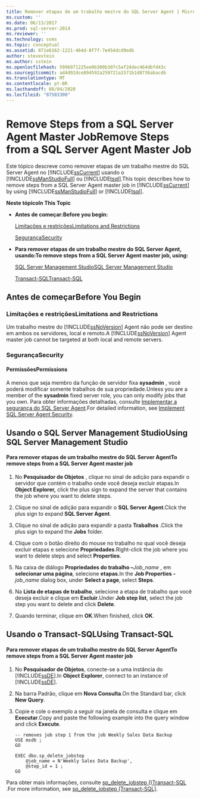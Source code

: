 ```yaml
---
title: Remover etapas de um trabalho mestre do SQL Server Agent | Microsoft Docs
ms.custom: ''
ms.date: 06/13/2017
ms.prod: sql-server-2014
ms.reviewer: ''
ms.technology: ssms
ms.topic: conceptual
ms.assetid: 871e6162-1221-464d-8f7f-7e454dcd9edb
author: stevestein
ms.author: sstein
ms.openlocfilehash: 5996971225ee0b300b307c5af24dec464dbfd43c
ms.sourcegitcommit: ad4d92dce894592a259721a1571b1d8736abacdb
ms.translationtype: MT
ms.contentlocale: pt-BR
ms.lasthandoff: 08/04/2020
ms.locfileid: "87583300"
---
```

# <a name="remove-steps-from-a-sql-server-agent-master-job"></a><span data-ttu-id="b8ba7-102">Remove Steps from a SQL Server Agent Master Job</span><span class="sxs-lookup"><span data-stu-id="b8ba7-102">Remove Steps from a SQL Server Agent Master Job</span></span>
  <span data-ttu-id="b8ba7-103">Este tópico descreve como remover etapas de um trabalho mestre do SQL Server Agent no [!INCLUDE[ssCurrent](../../includes/sscurrent-md.md)] usando o [!INCLUDE[ssManStudioFull](../../includes/ssmanstudiofull-md.md)] ou [!INCLUDE[tsql](../../includes/tsql-md.md)].</span><span class="sxs-lookup"><span data-stu-id="b8ba7-103">This topic describes how to remove steps from a SQL Server Agent master job in [!INCLUDE[ssCurrent](../../includes/sscurrent-md.md)] by using [!INCLUDE[ssManStudioFull](../../includes/ssmanstudiofull-md.md)] or [!INCLUDE[tsql](../../includes/tsql-md.md)].</span></span>  
  
 <span data-ttu-id="b8ba7-104">**Neste tópico**</span><span class="sxs-lookup"><span data-stu-id="b8ba7-104">**In This Topic**</span></span>  
  
-   <span data-ttu-id="b8ba7-105">**Antes de começar:**</span><span class="sxs-lookup"><span data-stu-id="b8ba7-105">**Before you begin:**</span></span>  
  
     [<span data-ttu-id="b8ba7-106">Limitações e restrições</span><span class="sxs-lookup"><span data-stu-id="b8ba7-106">Limitations and Restrictions</span></span>](#Restrictions)  
  
     [<span data-ttu-id="b8ba7-107">Segurança</span><span class="sxs-lookup"><span data-stu-id="b8ba7-107">Security</span></span>](#Security)  
  
-   <span data-ttu-id="b8ba7-108">**Para remover etapas de um trabalho mestre do SQL Server Agent, usando:**</span><span class="sxs-lookup"><span data-stu-id="b8ba7-108">**To remove steps from a SQL Server Agent master job, using:**</span></span>  
  
     [<span data-ttu-id="b8ba7-109">SQL Server Management Studio</span><span class="sxs-lookup"><span data-stu-id="b8ba7-109">SQL Server Management Studio</span></span>](#SSMSProcedure)  
  
     [<span data-ttu-id="b8ba7-110">Transact-SQL</span><span class="sxs-lookup"><span data-stu-id="b8ba7-110">Transact-SQL</span></span>](#TsqlProcedure)  
  
##  <a name="before-you-begin"></a><a name="BeforeYouBegin"></a> <span data-ttu-id="b8ba7-111">Antes de começar</span><span class="sxs-lookup"><span data-stu-id="b8ba7-111">Before You Begin</span></span>  
  
###  <a name="limitations-and-restrictions"></a><a name="Restrictions"></a> <span data-ttu-id="b8ba7-112">Limitações e restrições</span><span class="sxs-lookup"><span data-stu-id="b8ba7-112">Limitations and Restrictions</span></span>  
 <span data-ttu-id="b8ba7-113">Um trabalho mestre do [!INCLUDE[ssNoVersion](../../includes/ssnoversion-md.md)] Agent não pode ser destino em ambos os servidores, local e remoto.</span><span class="sxs-lookup"><span data-stu-id="b8ba7-113">A [!INCLUDE[ssNoVersion](../../includes/ssnoversion-md.md)] Agent master job cannot be targeted at both local and remote servers.</span></span>  
  
###  <a name="security"></a><a name="Security"></a> <span data-ttu-id="b8ba7-114">Segurança</span><span class="sxs-lookup"><span data-stu-id="b8ba7-114">Security</span></span>  
  
####  <a name="permissions"></a><a name="Permissions"></a> <span data-ttu-id="b8ba7-115">Permissões</span><span class="sxs-lookup"><span data-stu-id="b8ba7-115">Permissions</span></span>  
 <span data-ttu-id="b8ba7-116">A menos que seja membro da função de servidor fixa **sysadmin** , você poderá modificar somente trabalhos de sua propriedade.</span><span class="sxs-lookup"><span data-stu-id="b8ba7-116">Unless you are a member of the **sysadmin** fixed server role, you can only modify jobs that you own.</span></span> <span data-ttu-id="b8ba7-117">Para obter informações detalhadas, consulte [Implementar a segurança do SQL Server Agent](implement-sql-server-agent-security.md).</span><span class="sxs-lookup"><span data-stu-id="b8ba7-117">For detailed information, see [Implement SQL Server Agent Security](implement-sql-server-agent-security.md).</span></span>  
  
##  <a name="using-sql-server-management-studio"></a><a name="SSMSProcedure"></a> <span data-ttu-id="b8ba7-118">Usando o SQL Server Management Studio</span><span class="sxs-lookup"><span data-stu-id="b8ba7-118">Using SQL Server Management Studio</span></span>  
  
#### <a name="to-remove-steps-from-a-sql-server-agent-master-job"></a><span data-ttu-id="b8ba7-119">Para remover etapas de um trabalho mestre do SQL Server Agent</span><span class="sxs-lookup"><span data-stu-id="b8ba7-119">To remove steps from a SQL Server Agent master job</span></span>  
  
1.  <span data-ttu-id="b8ba7-120">No **Pesquisador de Objetos** , clique no sinal de adição para expandir o servidor que contém o trabalho onde você deseja excluir etapas.</span><span class="sxs-lookup"><span data-stu-id="b8ba7-120">In **Object Explorer,** click the plus sign to expand the server that contains the job where you want to delete steps.</span></span>  
  
2.  <span data-ttu-id="b8ba7-121">Clique no sinal de adição para expandir o **SQL Server Agent**.</span><span class="sxs-lookup"><span data-stu-id="b8ba7-121">Click the plus sign to expand **SQL Server Agent**.</span></span>  
  
3.  <span data-ttu-id="b8ba7-122">Clique no sinal de adição para expandir a pasta **Trabalhos** .</span><span class="sxs-lookup"><span data-stu-id="b8ba7-122">Click the plus sign to expand the **Jobs** folder.</span></span>  
  
4.  <span data-ttu-id="b8ba7-123">Clique com o botão direito do mouse no trabalho no qual você deseja excluir etapas e selecione **Propriedades**.</span><span class="sxs-lookup"><span data-stu-id="b8ba7-123">Right-click the job where you want to delete steps and select **Properties**.</span></span>  
  
5.  <span data-ttu-id="b8ba7-124">Na caixa de diálogo **Propriedades do trabalho –**_Job_name_ , em **selecionar uma página**, selecione **etapas**.</span><span class="sxs-lookup"><span data-stu-id="b8ba7-124">In the **Job Properties -**_job_name_ dialog box, under **Select a page**, select **Steps**.</span></span>  
  
6.  <span data-ttu-id="b8ba7-125">Na **Lista de etapas de trabalho**, selecione a etapa de trabalho que você deseja excluir e clique em **Excluir**.</span><span class="sxs-lookup"><span data-stu-id="b8ba7-125">Under **Job step list**, select the job step you want to delete and click **Delete**.</span></span>  
  
7.  <span data-ttu-id="b8ba7-126">Quando terminar, clique em **OK**.</span><span class="sxs-lookup"><span data-stu-id="b8ba7-126">When finished, click **OK**.</span></span>  
  
##  <a name="using-transact-sql"></a><a name="TsqlProcedure"></a> <span data-ttu-id="b8ba7-127">Usando o Transact-SQL</span><span class="sxs-lookup"><span data-stu-id="b8ba7-127">Using Transact-SQL</span></span>  
  
#### <a name="to-remove-steps-from-a-sql-server-agent-master-job"></a><span data-ttu-id="b8ba7-128">Para remover etapas de um trabalho mestre do SQL Server Agent</span><span class="sxs-lookup"><span data-stu-id="b8ba7-128">To remove steps from a SQL Server Agent master job</span></span>  
  
1.  <span data-ttu-id="b8ba7-129">No **Pesquisador de Objetos**, conecte-se a uma instância do [!INCLUDE[ssDE](../../includes/ssde-md.md)].</span><span class="sxs-lookup"><span data-stu-id="b8ba7-129">In **Object Explorer**, connect to an instance of [!INCLUDE[ssDE](../../includes/ssde-md.md)].</span></span>  
  
2.  <span data-ttu-id="b8ba7-130">Na barra Padrão, clique em **Nova Consulta**.</span><span class="sxs-lookup"><span data-stu-id="b8ba7-130">On the Standard bar, click **New Query**.</span></span>  
  
3.  <span data-ttu-id="b8ba7-131">Copie e cole o exemplo a seguir na janela de consulta e clique em **Executar**.</span><span class="sxs-lookup"><span data-stu-id="b8ba7-131">Copy and paste the following example into the query window and click **Execute**.</span></span>  
  
    ```  
    -- removes job step 1 from the job Weekly Sales Data Backup   
    USE msdb ;  
    GO  
  
    EXEC dbo.sp_delete_jobstep  
        @job_name = N'Weekly Sales Data Backup',  
        @step_id = 1 ;  
    GO  
    ```  
  
 <span data-ttu-id="b8ba7-132">Para obter mais informações, consulte [sp_delete_jobstep &#40;&#41;Transact-SQL ](/sql/relational-databases/system-stored-procedures/sp-delete-jobstep-transact-sql).</span><span class="sxs-lookup"><span data-stu-id="b8ba7-132">For more information, see [sp_delete_jobstep &#40;Transact-SQL&#41;](/sql/relational-databases/system-stored-procedures/sp-delete-jobstep-transact-sql).</span></span>  
  
  
